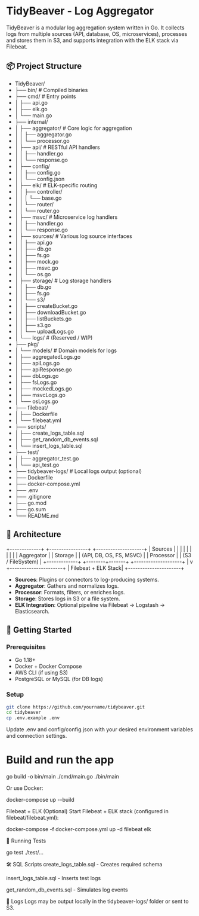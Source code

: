 # TidyBeaver - Log Aggregator

TidyBeaver is a modular log aggregation system written in Go. It collects logs from multiple sources (API, database, OS, microservices), processes and stores them in S3, and supports integration with the ELK stack via Filebeat.

## 📦 Project Structure

- TidyBeaver/
- ├── bin/ # Compiled binaries
- ├── cmd/ # Entry points
- │ ├── api.go
- │ ├── elk.go
- │ └── main.go
- ├── internal/
- │ ├── aggregator/ # Core logic for aggregation
- │ │ ├── aggregator.go
- │ │ └── processor.go
- │ ├── api/ # RESTful API handlers
- │ │ ├── handler.go
- │ │ └── response.go
- │ ├── config/
- │ │ ├── config.go
- │ │ └── config.json
- │ ├── elk/ # ELK-specific routing
- │ │ ├── controller/
- │ │ │ └── base.go
- │ │ └── router/
- │ │ └── router.go
- │ ├── msvc/ # Microservice log handlers
- │ │ ├── handler.go
- │ │ └── response.go
- │ ├── sources/ # Various log source interfaces
- │ │ ├── api.go
- │ │ ├── db.go
- │ │ ├── fs.go
- │ │ ├── mock.go
- │ │ ├── msvc.go
- │ │ └── os.go
- │ ├── storage/ # Log storage handlers
- │ │ ├── db.go
- │ │ ├── fs.go
- │ │ └── s3/
- │ │ ├── createBucket.go
- │ │ ├── downloadBucket.go
- │ │ ├── listBuckets.go
- │ │ ├── s3.go
- │ │ └── uploadLogs.go
- │ └── logs/ # (Reserved / WIP)
- ├── pkg/
- │ └── models/ # Domain models for logs
- │ ├── aggregatedLogs.go
- │ ├── apiLogs.go
- │ ├── apiResponse.go
- │ ├── dbLogs.go
- │ ├── fsLogs.go
- │ ├── mockedLogs.go
- │ ├── msvcLogs.go
- │ └── osLogs.go
- ├── filebeat/
- │ ├── Dockerfile
- │ └── filebeat.yml
- ├── scripts/
- │ ├── create_logs_table.sql
- │ ├── get_random_db_events.sql
- │ └── insert_logs_table.sql
- ├── test/
- │ ├── aggregator_test.go
- │ └── api_test.go
- ├── tidybeaver-logs/ # Local logs output (optional)
- ├── Dockerfile
- ├── docker-compose.yml
- ├── .env
- ├── .gitignore
- ├── go.mod
- ├── go.sum
- └── README.md


## 🧱 Architecture

+-------------+ +----------------+ +--------------------+
| Sources | | | | | | | | | | Aggregator | | Storage           |
| (API, DB, OS, FS, MSVC) | | Processor  | | (S3 / FileSystem) |
+-------------+ +--------+-------+ +--------------------+
|
v
+----------------------+
| Filebeat + ELK Stack|
+----------------------+


- **Sources**: Plugins or connectors to log-producing systems.
- **Aggregator**: Gathers and normalizes logs.
- **Processor**: Formats, filters, or enriches logs.
- **Storage**: Stores logs in S3 or a file system.
- **ELK Integration**: Optional pipeline via Filebeat → Logstash → Elasticsearch.

## 🚀 Getting Started

### Prerequisites

- Go 1.18+
- Docker + Docker Compose
- AWS CLI (if using S3)
- PostgreSQL or MySQL (for DB logs)

### Setup

```bash
git clone https://github.com/yourname/tidybeaver.git
cd tidybeaver
cp .env.example .env
```

Update .env and config/config.json with your desired environment variables and connection settings.

# Build and run the app
go build -o bin/main ./cmd/main.go
./bin/main

Or use Docker:

docker-compose up --build

Filebeat + ELK (Optional)
Start Filebeat + ELK stack (configured in filebeat/filebeat.yml):

docker-compose -f docker-compose.yml up -d filebeat elk

🧪 Running Tests

go test ./test/...

🛠️ SQL Scripts
create_logs_table.sql - Creates required schema

insert_logs_table.sql - Inserts test logs

get_random_db_events.sql - Simulates log events

📂 Logs
Logs may be output locally in the tidybeaver-logs/ folder or sent to S3.



